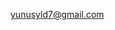 yunusyld7@gmail.com

<!---
RiskyWilhelm/RiskyWilhelm is a ✨ special ✨ repository because its `README.md` (this file) appears on your GitHub profile.
You can click the Preview link to take a look at your changes.
--->
